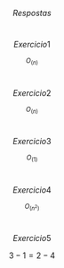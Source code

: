 $$
Respostas
$$

#

$$
Exercicio 1
$$

$$
_O_(n)
$$

#

$$
Exercicio 2
$$

$$
_O_(n)
$$

#

$$
Exercicio 3
$$

$$
_O_(1)
$$

#

$$
Exercicio 4
$$

$$
_O_(n^2)
$$

#

$$
Exercicio 5
$$

$$
3 - 1 = 2 - 4
$$

#
